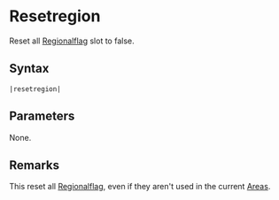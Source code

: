 # Resetregion

Reset all [Regionalflag](Regionalflag.md) slot to false.

## Syntax

````
|resetregion|
````

## Parameters

None.

## Remarks

This reset all [Regionalflag](Regionalflag.md), even if they aren't used in the current [Areas](../../../Enums%20and%20IDs/librarystuff/Areas.md).
